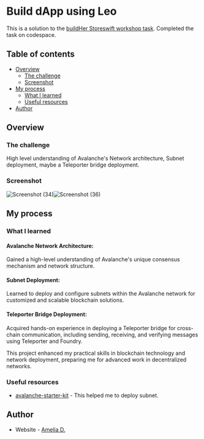 # Build dApp using Leo

This is a solution to the [buildHer Storeswift workshop task](https://github.com/ava-labs/avalanche-starter-kit/blob/main/src/0-send-receive/_INSTRUCTIONS.md). Completed the task on codespace.

## Table of contents

- [Overview](#overview)
  - [The challenge](#the-challenge)
  - [Screenshot](#screenshot)
- [My process](#my-process)
  - [What I learned](#what-i-learned)
  - [Useful resources](#useful-resources)
- [Author](#author)


## Overview

### The challenge

High level understanding of Avalanche's Network architecture, Subnet deployment, maybe a Teleporter bridge deployment.


### Screenshot
![Screenshot (34)](https://github.com/amelia2802/buildher_projects/assets/49182604/ba5eec58-73a8-4b14-8532-5727489b9f20)![Screenshot (36)](https://github.com/amelia2802/buildher_projects/assets/49182604/5f981715-ff2b-49fd-bc32-2c2c7b57d0a4)





## My process

### What I learned
 #### Avalanche Network Architecture:

Gained a high-level understanding of Avalanche's unique consensus mechanism and network structure.

 #### Subnet Deployment:

Learned to deploy and configure subnets within the Avalanche network for customized and scalable blockchain solutions.

 #### Teleporter Bridge Deployment:

Acquired hands-on experience in deploying a Teleporter bridge for cross-chain communication, including sending, receiving, and verifying messages using Teleporter and Foundry.

This project enhanced my practical skills in blockchain technology and network deployment, preparing me for advanced work in decentralized networks.

### Useful resources

- [avalanche-starter-kit](https://github.com/ava-labs/avalanche-starter-kit/) - This helped me to deploy subnet.


## Author

- Website - [Amelia D.](https://ameliadutta.netlify.app/)

